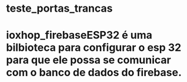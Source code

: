 # teste_portas_trancas
# ioxhop_firebaseESP32 é uma bilbioteca para configurar o esp 32 para que ele possa se comunicar com o banco de dados do firebase.
